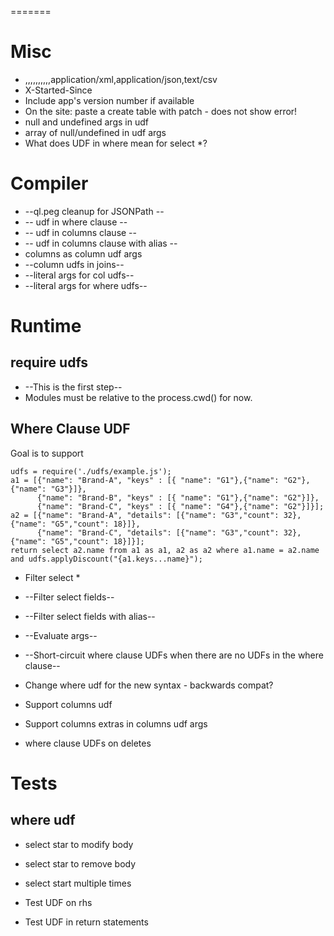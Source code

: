 
=======
# Misc

* ,,,,,,,,,,application/xml,application/json,text/csv
* X-Started-Since
* Include app's version number if available
* On the site: paste a create table with patch - does not show error!
* null and undefined args in udf
* array of null/undefined in udf args
* What does UDF in where mean for select *?

# Compiler

* --ql.peg cleanup for JSONPath --
* -- udf in where clause --
* -- udf in columns clause --
* -- udf in columns clause with alias --
* columns as column udf args
* --column udfs in joins--
* --literal args for col udfs--
* --literal args for where udfs--

# Runtime

## require udfs

* --This is the first step--
* Modules must be relative to the process.cwd() for now.

## Where Clause UDF

Goal is to support

    udfs = require('./udfs/example.js');
    a1 = [{"name": "Brand-A", "keys" : [{ "name": "G1"},{"name": "G2"},{"name": "G3"}]},
          {"name": "Brand-B", "keys" : [{ "name": "G1"},{"name": "G2"}]},
          {"name": "Brand-C", "keys" : [{ "name": "G4"},{"name": "G2"}]}];
    a2 = [{"name": "Brand-A", "details": [{"name": "G3","count": 32},{"name": "G5","count": 18}]},
          {"name": "Brand-C", "details": [{"name": "G3","count": 32}, {"name": "G5","count": 18}]}];
    return select a2.name from a1 as a1, a2 as a2 where a1.name = a2.name and udfs.applyDiscount("{a1.keys...name}");

* Filter select *
* --Filter select fields--
* --Filter select fields with alias--
* --Evaluate args--
* --Short-circuit where clause UDFs when there are no UDFs in the where clause--
* Change where udf for the new syntax - backwards compat?
* Support columns udf
* Support columns extras in columns udf args

* where clause UDFs on deletes

# Tests

## where udf

* select star to modify body
* select star to remove body
* select start multiple times

* Test UDF on rhs
* Test UDF in return statements
